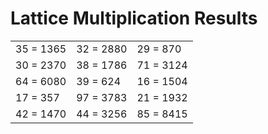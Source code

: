 # Lattice Multiplication Results

|   |   |   |
|---|---|---|
| 35 = 1365 | 32 = 2880 | 29 = 870 |
| 30 = 2370 | 38 = 1786 | 71 = 3124 |
| 64 = 6080 | 39 = 624 | 16 = 1504 |
| 17 = 357 | 97 = 3783 | 21 = 1932 |
| 42 = 1470 | 44 = 3256 | 85 = 8415 |
